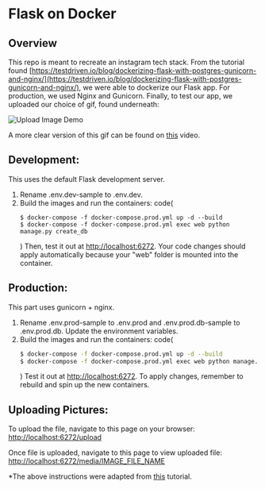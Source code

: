 # Flask on Docker


## Overview

This repo is meant to recreate an instagram tech stack. From the tutorial found [https://testdriven.io/blog/dockerizing-flask-with-postgres-gunicorn-and-nginx/](https://testdriven.io/blog/dockerizing-flask-with-postgres-gunicorn-and-nginx/), we were able to dockerize our Flask app. For production, we used Nginx and Gunicorn. Finally, to test our app, we uploaded our choice of gif, found underneath:

![Upload Image Demo](https://github.com/epaisano/flask-on-docker/assets/123110785/48291328-55a0-4df9-83f4-5d921de34c15)

A more clear version of this gif can be found on [this](https://github.com/epaisano/flask-on-docker/assets/123110785/d288b103-35f1-4a2f-873d-731b7c64972d) video.


## Development:

This uses the default Flask development server. 

1. Rename .env.dev-sample to .env.dev.
2. Build the images and run the containers:
    code(
    ```
    $ docker-compose -f docker-compose.prod.yml up -d --build
    $ docker-compose -f docker-compose.prod.yml exec web python manage.py create_db
    ```
    )
    Then, test it out at [http://localhost:6272](http://localhost:6272). Your code changes should apply automatically because your "web" folder is mounted into the container.


## Production:

This part uses gunicorn + nginx.

1. Rename .env.prod-sample to .env.prod and .env.prod.db-sample to .env.prod.db. Update the environment variables.
2. Build the images and run the containers:
    code(
    ```bash
    $ docker-compose -f docker-compose.prod.yml up -d --build
    $ docker-compose -f docker-compose.prod.yml exec web python manage.py create_db
    ```
    )
    Test it out at [http://localhost:6272](http://localhost:6272). To apply changes, remember to rebuild and spin up the new containers.

## Uploading Pictures:

To upload the file, navigate to this page on your browser:
[http://localhost:6272/upload](http://localhost:6272/upload)

Once file is uploaded, navigate to this page to view uploaded file:
[http://localhost:6272/media/IMAGE_FILE_NAME](http://localhost:6272/media/IMAGE_FILE_NAME)

*The above instructions were adapted from [this](https://github.com/testdrivenio/flask-on-docker) tutorial.
